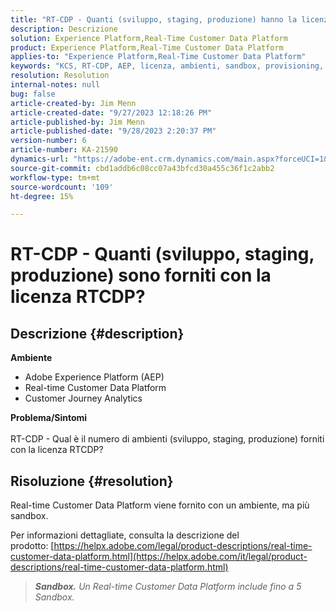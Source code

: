 ```yaml
---
title: "RT-CDP - Quanti (sviluppo, staging, produzione) hanno la licenza RTCDP?"
description: Descrizione
solution: Experience Platform,Real-Time Customer Data Platform
product: Experience Platform,Real-Time Customer Data Platform
applies-to: "Experience Platform,Real-Time Customer Data Platform"
keywords: "KCS, RT-CDP, AEP, licenza, ambienti, sandbox, provisioning, Customer Journey Analytics, sviluppo, staging, produzione, Adobe Experience Platform"
resolution: Resolution
internal-notes: null
bug: false
article-created-by: Jim Menn
article-created-date: "9/27/2023 12:18:26 PM"
article-published-by: Jim Menn
article-published-date: "9/28/2023 2:20:37 PM"
version-number: 6
article-number: KA-21590
dynamics-url: "https://adobe-ent.crm.dynamics.com/main.aspx?forceUCI=1&pagetype=entityrecord&etn=knowledgearticle&id=4ffb62f5-2f5d-ee11-be6f-6045bd006268"
source-git-commit: cbd1addb6c08cc07a43bfcd30a455c36f1c2abb2
workflow-type: tm+mt
source-wordcount: '109'
ht-degree: 15%

---
```


# RT-CDP - Quanti (sviluppo, staging, produzione) sono forniti con la licenza RTCDP?

## Descrizione {#description}

<b>Ambiente</b>
- Adobe Experience Platform (AEP)
- Real-time Customer Data Platform
- Customer Journey Analytics




<b>Problema/Sintomi</b>
<br><br>RT-CDP - Qual è il numero di ambienti (sviluppo, staging, produzione) forniti con la licenza RTCDP?<br>

## Risoluzione {#resolution}


Real-time Customer Data Platform viene fornito con un ambiente, ma più sandbox.

Per informazioni dettagliate, consulta la descrizione del prodotto: [https://helpx.adobe.com/legal/product-descriptions/real-time-customer-data-platform.html](https://helpx.adobe.com/it/legal/product-descriptions/real-time-customer-data-platform.html)


> <b>*Sandbox.</b> Un Real-time Customer Data Platform include fino a 5 Sandbox.*

